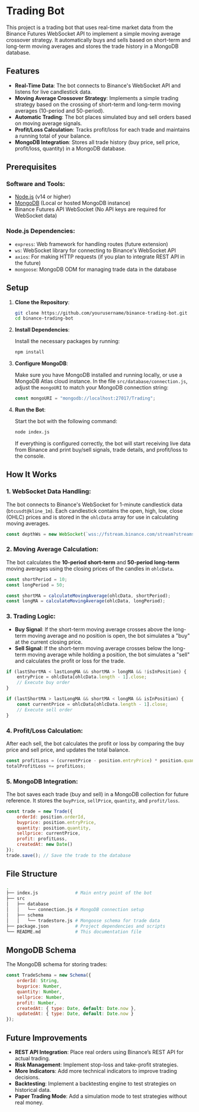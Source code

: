 # Trading Bot

This project is a trading bot that uses real-time market data from the Binance Futures WebSocket API to implement a simple moving average crossover strategy. It automatically buys and sells based on short-term and long-term moving averages and stores the trade history in a MongoDB database.

## Features
- **Real-Time Data**: The bot connects to Binance's WebSocket API and listens for live candlestick data.
- **Moving Average Crossover Strategy**: Implements a simple trading strategy based on the crossing of short-term and long-term moving averages (10-period and 50-period).
- **Automatic Trading**: The bot places simulated buy and sell orders based on moving average signals.
- **Profit/Loss Calculation**: Tracks profit/loss for each trade and maintains a running total of your balance.
- **MongoDB Integration**: Stores all trade history (buy price, sell price, profit/loss, quantity) in a MongoDB database.
  
## Prerequisites

### Software and Tools:
- [Node.js](https://nodejs.org/en/) (v14 or higher)
- [MongoDB](https://www.mongodb.com/) (Local or hosted MongoDB instance)
- Binance Futures API WebSocket (No API keys are required for WebSocket data)

### Node.js Dependencies:
- `express`: Web framework for handling routes (future extension)
- `ws`: WebSocket library for connecting to Binance's WebSocket API
- `axios`: For making HTTP requests (if you plan to integrate REST API in the future)
- `mongoose`: MongoDB ODM for managing trade data in the database

## Setup

1. **Clone the Repository**:

    ```bash
    git clone https://github.com/yourusername/binance-trading-bot.git
    cd binance-trading-bot
    ```

2. **Install Dependencies**:

    Install the necessary packages by running:

    ```bash
    npm install
    ```

3. **Configure MongoDB**:

    Make sure you have MongoDB installed and running locally, or use a MongoDB Atlas cloud instance. In the file `src/database/connection.js`, adjust the `mongoURI` to match your MongoDB connection string:

    ```javascript
    const mongoURI = "mongodb://localhost:27017/Trading";
    ```

4. **Run the Bot**:

    Start the bot with the following command:

    ```bash
    node index.js
    ```

    If everything is configured correctly, the bot will start receiving live data from Binance and print buy/sell signals, trade details, and profit/loss to the console.

## How It Works

### 1. **WebSocket Data Handling**:
   The bot connects to Binance's WebSocket for 1-minute candlestick data (`btcusdt@kline_1m`). Each candlestick contains the open, high, low, close (OHLC) prices and is stored in the `ohlcData` array for use in calculating moving averages.

   ```javascript
   const depthWs = new WebSocket(`wss://fstream.binance.com/stream?streams=btcusdt@kline_1m`);
   ```

### 2. **Moving Average Calculation**:
   The bot calculates the **10-period short-term** and **50-period long-term** moving averages using the closing prices of the candles in `ohlcData`.

   ```javascript
   const shortPeriod = 10;
   const longPeriod = 50;
   
   const shortMA = calculateMovingAverage(ohlcData, shortPeriod);
   const longMA = calculateMovingAverage(ohlcData, longPeriod);
   ```

### 3. **Trading Logic**:
   - **Buy Signal**: If the short-term moving average crosses above the long-term moving average and no position is open, the bot simulates a "buy" at the current closing price.
   - **Sell Signal**: If the short-term moving average crosses below the long-term moving average while holding a position, the bot simulates a "sell" and calculates the profit or loss for the trade.

   ```javascript
   if (lastShortMA < lastLongMA && shortMA > longMA && !isInPosition) {
       entryPrice = ohlcData[ohlcData.length - 1].close;
       // Execute buy order
   }
   
   if (lastShortMA > lastLongMA && shortMA < longMA && isInPosition) {
       const currentPrice = ohlcData[ohlcData.length - 1].close;
       // Execute sell order
   }
   ```

### 4. **Profit/Loss Calculation**:
   After each sell, the bot calculates the profit or loss by comparing the buy price and sell price, and updates the total balance.

   ```javascript
   const profitLoss = (currentPrice - position.entryPrice) * position.quantity;
   totalProfitLoss += profitLoss;
   ```

### 5. **MongoDB Integration**:
   The bot saves each trade (buy and sell) in a MongoDB collection for future reference. It stores the `buyPrice`, `sellPrice`, `quantity`, and `profit/loss`.

   ```javascript
   const trade = new Trade({
       orderId: position.orderId,
       buyprice: position.entryPrice,
       quantity: position.quantity,
       sellprice: currentPrice,
       profit: profitLoss,
       createdAt: new Date()
   });
   trade.save(); // Save the trade to the database
   ```

## File Structure

```bash
.
├── index.js              # Main entry point of the bot
├── src
│   ├── database
│   │   └── connection.js # MongoDB connection setup
│   ├── schema
│   │   └── tradestore.js # Mongoose schema for trade data
├── package.json          # Project dependencies and scripts
└── README.md             # This documentation file
```

## MongoDB Schema

The MongoDB schema for storing trades:

```javascript
const TradeSchema = new Schema({
    orderId: String,
    buyprice: Number,
    quantity: Number,
    sellprice: Number,
    profit: Number,
    createdAt: { type: Date, default: Date.now },
    updatedAt: { type: Date, default: Date.now }
});
```

## Future Improvements

- **REST API Integration**: Place real orders using Binance’s REST API for actual trading.
- **Risk Management**: Implement stop-loss and take-profit strategies.
- **More Indicators**: Add more technical indicators to improve trading decisions.
- **Backtesting**: Implement a backtesting engine to test strategies on historical data.
- **Paper Trading Mode**: Add a simulation mode to test strategies without real money.


